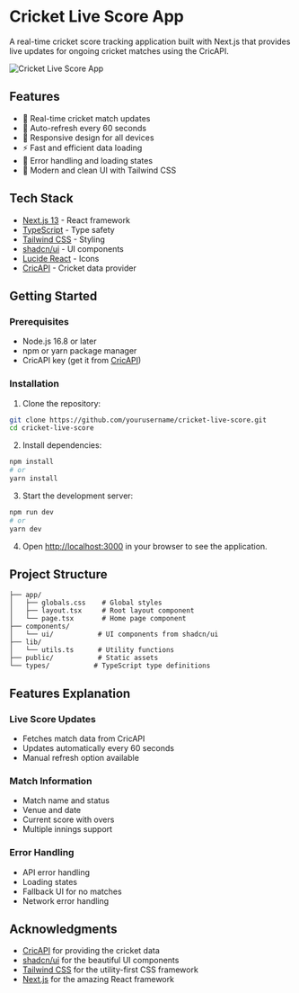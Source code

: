 # Cricket Live Score App

A real-time cricket score tracking application built with Next.js that provides live updates for ongoing cricket matches using the CricAPI.

![Cricket Live Score App](https://images.unsplash.com/photo-1531415074968-036ba1b575da?auto=format&fit=crop&q=80&w=1200&h=400)

## Features

- 🏏 Real-time cricket match updates
- 🔄 Auto-refresh every 60 seconds
- 📱 Responsive design for all devices
- ⚡ Fast and efficient data loading
- 🎯 Error handling and loading states
- 🎨 Modern and clean UI with Tailwind CSS

## Tech Stack

- [Next.js 13](https://nextjs.org/) - React framework
- [TypeScript](https://www.typescriptlang.org/) - Type safety
- [Tailwind CSS](https://tailwindcss.com/) - Styling
- [shadcn/ui](https://ui.shadcn.com/) - UI components
- [Lucide React](https://lucide.dev/) - Icons
- [CricAPI](https://cricketdata.org/) - Cricket data provider

## Getting Started

### Prerequisites

- Node.js 16.8 or later
- npm or yarn package manager
- CricAPI key (get it from [CricAPI](https://cricketdata.org/))

### Installation

1. Clone the repository:

```bash
git clone https://github.com/yourusername/cricket-live-score.git
cd cricket-live-score
```

2. Install dependencies:

```bash
npm install
# or
yarn install
```

3. Start the development server:

```bash
npm run dev
# or
yarn dev
```

4. Open [http://localhost:3000](http://localhost:3000) in your browser to see the application.

## Project Structure

```
├── app/
│   ├── globals.css    # Global styles
│   ├── layout.tsx     # Root layout component
│   └── page.tsx       # Home page component
├── components/
│   └── ui/           # UI components from shadcn/ui
├── lib/
│   └── utils.ts      # Utility functions
├── public/           # Static assets
└── types/           # TypeScript type definitions
```

## Features Explanation

### Live Score Updates

- Fetches match data from CricAPI
- Updates automatically every 60 seconds
- Manual refresh option available

### Match Information

- Match name and status
- Venue and date
- Current score with overs
- Multiple innings support

### Error Handling

- API error handling
- Loading states
- Fallback UI for no matches
- Network error handling

## Acknowledgments

- [CricAPI](https://cricketdata.org/) for providing the cricket data
- [shadcn/ui](https://ui.shadcn.com/) for the beautiful UI components
- [Tailwind CSS](https://tailwindcss.com/) for the utility-first CSS framework
- [Next.js](https://nextjs.org/) for the amazing React framework
